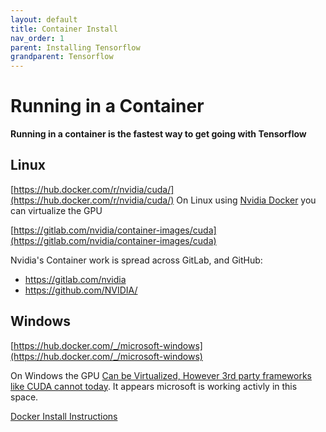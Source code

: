 ```yaml
---
layout: default
title: Container Install
nav_order: 1
parent: Installing Tensorflow
grandparent: Tensorflow
---
```


# Running in a Container

**Running in a container is the fastest way to get going with Tensorflow**

## Linux

[https://hub.docker.com/r/nvidia/cuda/](https://hub.docker.com/r/nvidia/cuda/)
On Linux using [Nvidia Docker](https://github.com/NVIDIA/nvidia-docker) you can virtualize the GPU

[https://gitlab.com/nvidia/container-images/cuda](https://gitlab.com/nvidia/container-images/cuda)

Nvidia's Container work is spread across GitLab, and GitHub:
- https://gitlab.com/nvidia
- https://github.com/NVIDIA/

## Windows

[https://hub.docker.com/_/microsoft-windows](https://hub.docker.com/_/microsoft-windows)

On Windows the GPU [Can be Virtualized, However 3rd party frameworks like CUDA cannot today](https://docs.microsoft.com/en-us/virtualization/windowscontainers/deploy-containers/gpu-acceleration). It appears microsoft is working activly in this space.


[Docker Install Instructions](https://github.com/MicrosoftDocs/Virtualization-Documentation/tree/master/windows-container-samples/directx)
